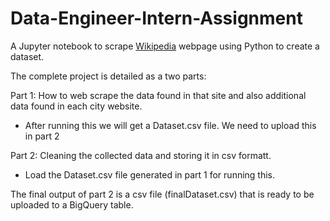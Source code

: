 # Data-Engineer-Intern-Assignment
A Jupyter notebook to scrape [Wikipedia](https://en.wikipedia.org/wiki/List_of_United_States_cities_by_population) webpage using Python to create a dataset.

The complete project is detailed as a two parts:

Part 1: How to web scrape the data found in that site and also additional data found in each city website.
  * After running this we will get a Dataset.csv file. We need to upload this in part 2

Part 2: Cleaning the collected data and storing it in csv formatt.
  * Load the Dataset.csv file generated in part 1 for running this.

The final output of part 2 is a csv file (finalDataset.csv) that is ready to be uploaded to a BigQuery table.
